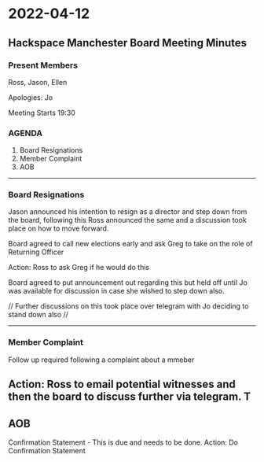 # 2022-04-12

## Hackspace Manchester Board Meeting Minutes

### Present Members
Ross, Jason, Ellen

Apologies: Jo

Meeting Starts 19:30

### AGENDA
1. Board Resignations
2. Member Complaint
3. AOB


---
### Board Resignations

Jason announced his intention to resign as a director and step down from the board, following this Ross announced the same and a discussion took place on how to move forward.

Board agreed to call new elections early and ask Greg to take on the role of Returning Officer

Action: Ross to ask Greg if he would do this

Board agreed to put announcement out regarding this but held off until Jo was available for discussion in case she wished to step down also. 

// Further discussions on this took place over telegram with Jo deciding to stand down also // 

---

### Member Complaint

Follow up required following a complaint about a mmeber

Action: Ross to email potential witnesses and then the board to discuss further via telegram. T
---

## AOB

Confirmation Statement - This is due and needs to be done. Action: Do Confirmation Statement
